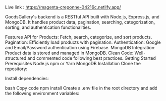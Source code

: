 Live link : https://magenta-creponne-04216c.netlify.app/

GoodsGallery's backend is a RESTful API built with Node.js, Express.js, and MongoDB. It handles product data, pagination, searching, categorization, sorting, and authentication functionalities.

Features
API for Products: Fetch, search, categorize, and sort products.
Pagination: Efficiently load products with pagination.
Authentication: Google and Email/Password authentication using Firebase.
MongoDB Integration: Product data is stored and managed in MongoDB.
Clean Code: Well-structured and commented code following best practices.
Getting Started
Prerequisites
Node.js
npm or Yarn
MongoDB
Installation
Clone the repository:

Install dependencies:

bash
Copy code
npm install
Create a .env file in the root directory and add the following environment variables:




